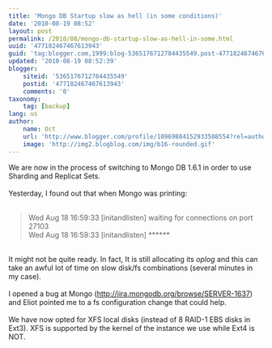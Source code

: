 ```yaml
---
title: 'Mongo DB Startup slow as hell (in some conditions)'
date: '2010-08-19 08:52'
layout: post
permalink: /2010/08/mongo-db-startup-slow-as-hell-in-some.html
uuid: '477182467467613943'
guid: 'tag:blogger.com,1999:blog-5365176712784435549.post-477182467467613943'
updated: '2010-08-19 08:52:39'
blogger:
    siteid: '5365176712784435549'
    postid: '477182467467613943'
    comments: '0'
taxonomy:
    tag: [backup]
lang: us
author:
    name: Oct
    url: 'http://www.blogger.com/profile/10969884152933508554?rel=author'
    image: 'http://img2.blogblog.com/img/b16-rounded.gif'
---
```


We are now in the process of switching to Mongo DB 1.6.1 in order to use Sharding and Replicat Sets.<br />
<br />
Yesterday, I found out that when Mongo was printing:<br />
<br />
<blockquote>Wed Aug 18 16:59:33 [initandlisten] waiting for connections on port 27103 <br />
Wed Aug 18 16:59:33 [initandlisten] ****** </blockquote><br />
It might not be quite ready. In fact, It is still allocating its <i>oplog</i> and this can take an awful lot of time on slow disk/fs combinations (several minutes in my case).<br />
<br />
I opened a bug at Mongo (<a href="http://jira.mongodb.org/browse/SERVER-1637">http://jira.mongodb.org/browse/SERVER-1637</a>) and Eliot pointed me to a fs configuration change that could help.<br />
<br />
We have now opted for XFS local disks (instead of 8 RAID-1 EBS disks in Ext3). XFS is supported by the kernel of the instance we use while Ext4 is NOT.
